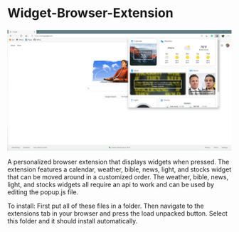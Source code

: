# Widget-Browser-Extension

![Image](https://github.com/OReynolds123/Widget-Browser-Extension/blob/main/image.png?raw=true)

A personalized browser extension that displays widgets when pressed. The extension features a calendar, weather, bible, news, light, and stocks widget that can be moved around in a customized order. The weather, bible, news, light, and stocks widgets all require an api to work and can be used by editing the popup.js file.

To install: First put all of these files in a folder. Then navigate to the extensions tab in your browser and press the load unpacked button. Select this folder and it should install automatically. 
